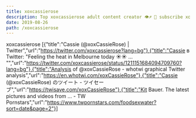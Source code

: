 ```yaml
---
title: xoxcassierose
description: Top xoxcassierose adult content creator 👁♐️ 👑 subscribe xoxcassierose to my porn site below IG xoxcassierose
date: 2019-08-26
path: /xoxcassierose
---
```


xoxcassierose
[{"title":"Cassie (@xoxCassieRose) | Twitter","url":"https://twitter.com/xoxcassierose?lang=bg"},{"title":"Cassie в Twitter: \"Feeling the heat in Melbourne today ☀️☀️    … \"","url":"https://twitter.com/xoxcassierose/status/1211151684094709760?lang=bg"},{"title":"Analysis of @xoxCassieRose - whotwi graphical Twitter analysis","url":"https://en.whotwi.com/xoxCassieRose"},{"title":"Cassie (@xoxCassieRose) のツイート - ツイセーブ","url":"https://twisave.com/xoxCassieRose"},{"title":"Kit Bauer. The latest pictures and videos from ... - TW Pornstars","url":"https://www.twpornstars.com/foodsexwater?sort=date&page=2"}]

